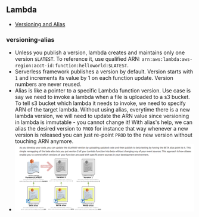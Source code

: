 ## Lambda

* [Versioning and Alias](#versioning-alias)

### versioning-alias
* Unless you publish a version, lambda creates and maintains only one version `$LATEST`. To reference it, use qualified ARN:
`arn:aws:lambda:aws-region:acct-id:function:helloworld:$LATEST`.
* Serverless framework publishes a version by default. Version starts with `1` and increments its value by 1 on each function update. Version numbers are never reused.
* Alias is like a pointer to a specific Lambda function version. Use case is say we need to invoke a lambda when a file is uploaded to a s3 bucket. To tell s3 bucket which lambda it needs to invoke, we need to specify ARN of the target lambda. Without using alias, everytime there is a new lambda version, we will need to update the ARN value since versioning in lambda is immutable - you cannot change it! With alias's help, we can alias the desired version to `PROD` for instance that way whenever a new version is released you can just re-point `PROD` to the new version without touching ARN anymore.
* ![versioning_aliasing](./lambda_versioning_aliasing.png)
